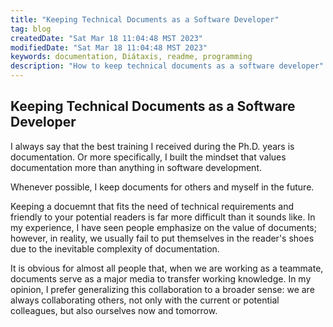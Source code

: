 ```yaml
---
title: "Keeping Technical Documents as a Software Developer"
tag: blog
createdDate: "Sat Mar 18 11:04:48 MST 2023"
modifiedDate: "Sat Mar 18 11:04:48 MST 2023"
keywords: documentation, Diátaxis, readme, programming
description: "How to keep technical documents as a software developer"
---
```


## Keeping Technical Documents as a Software Developer

I always say that the best training I received during the Ph.D. years is documentation. Or more specifically, I built the mindset that values documentation more than anything in software development. 

Whenever possible, I keep documents for others and myself in the future.

Keeping a docuemnt that fits the need of technical requirements and friendly to your potential readers is far more difficult than it sounds like. In my experience, I have seen people emphasize on the value of documents; however, in reality, we usually fail to put themselves in the reader's shoes due to the inevitable complexity of documentation.

It is obvious for almost all people that, when we are working as a teammate, documents serve as a major media to transfer working knowledge. In my opinion, I prefer generalizing this collaboration to a broader sense: we are always collaborating others, not only with the current or potential colleagues, but also ourselves now and tomorrow.

